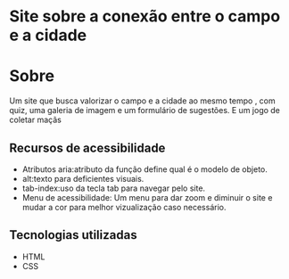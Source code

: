 # Site sobre a conexão entre o campo e a cidade
# Sobre
Um site que busca valorizar o campo e a cidade ao mesmo tempo , com quiz, uma galeria de imagem e um formulário de sugestões.
E um jogo de coletar maçãs
## Recursos de acessibilidade
- Atributos aria:atributo da função define qual é o modelo de objeto.
- alt:texto para deficientes visuais.
- tab-index:uso da tecla tab para navegar pelo site.
 - Menu de acessibilidade: Um menu para dar zoom e diminuir o site e mudar a cor para melhor vizualização caso necessário.
 ## Tecnologias utilizadas
- HTML
- CSS